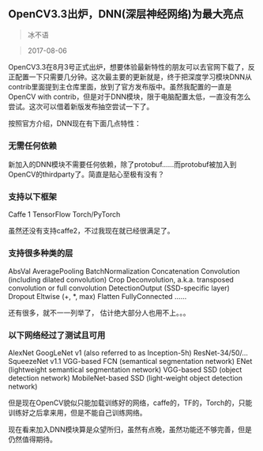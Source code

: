 ## OpenCV3.3出炉，DNN(深层神经网络)为最大亮点

> 冰不语

> 2017-08-06

OpenCV3.3在8月3号正式出炉，想要体验最新特性的朋友可以去官网下载了，反正配置一下只需要几分钟。这次最主要的更新就是，终于把深度学习模块DNN从contrib里面提到主仓库里面，放到了官方发布版中。虽然我配置的一直是OpenCV with contrib，但是对于DNN模块，限于电脑配置太低，一直没有怎么尝试。这次可以借着新版发布抽空尝试一下了。

按照官方介绍，DNN现在有下面几点特性：

### 无需任何依赖

新加入的DNN模块不需要任何依赖，除了protobuf……而protobuf被加入到OpenCV的thirdparty了。简直是贴心至极有没有？

### 支持以下框架

Caffe 1
TensorFlow
Torch/PyTorch

虽然还没有支持caffe2，不过我现在就已经很满足了。

### 支持很多种类的层

AbsVal
AveragePooling
BatchNormalization
Concatenation
Convolution (including dilated convolution)
Crop
Deconvolution, a.k.a. transposed convolution or full convolution
DetectionOutput (SSD-specific layer)
Dropout
Eltwise (+, *, max)
Flatten
FullyConnected
……

还有很多，就不一一列举了， 估计绝大部分人也用不上。。。

### 以下网络经过了测试且可用

AlexNet
GoogLeNet v1 (also referred to as Inception-5h)
ResNet-34/50/…
SqueezeNet v1.1
VGG-based FCN (semantical segmentation network)
ENet (lightweight semantical segmentation network)
VGG-based SSD (object detection network)
MobileNet-based SSD (light-weight object detection network)

但是现在OpenCV貌似只能加载训练好的网络，caffe的，TF的，Torch的，只能训练好之后拿来用，但是不能自己训练网络。

现在看来加入DNN模块算是众望所归，虽然有点晚，虽然功能还不够完善，但是仍然值得期待。
